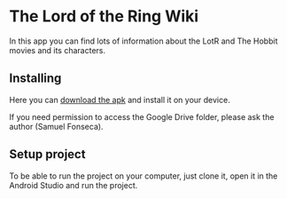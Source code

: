 # The Lord of the Ring Wiki

In this app you can find lots of information about the LotR and The Hobbit movies and its characters.

## Installing
Here you can [download the apk](https://drive.google.com/file/d/1vDzi75Nb2PvC-u8uU5oodNaCqJ2ywoFB/view?usp=sharing) and install it on your device.

If you need permission to access the Google Drive folder, please ask the author (Samuel Fonseca).

## Setup project
To be able to run the project on your computer, just clone it, open it in the Android Studio and run the project.
